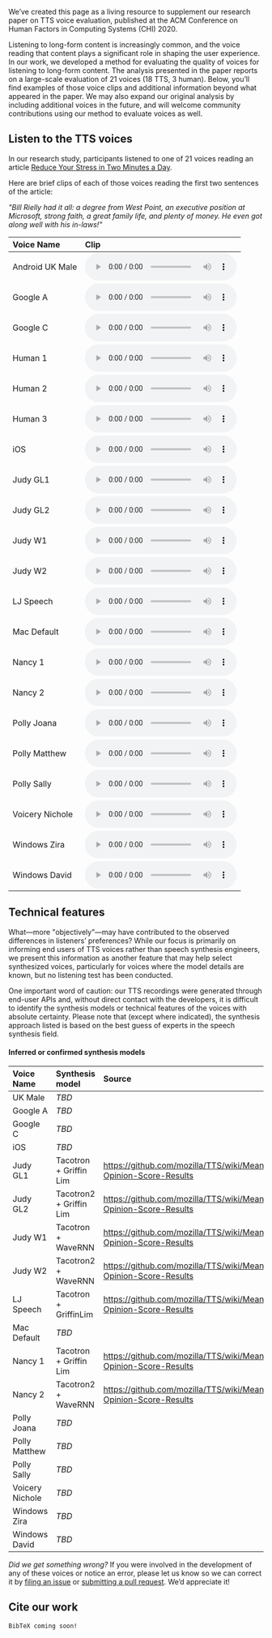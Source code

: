 We’ve created this page as a living resource to supplement our research paper on TTS voice evaluation, published at the ACM Conference on Human Factors in Computing Systems (CHI) 2020.

Listening to long-form content is increasingly common, and the voice reading that content plays a significant role in shaping the user experience. In our work, we developed a method for evaluating the quality of voices for listening to long-form content. The analysis presented in the paper reports on a large-scale evaluation of 21 voices (18 TTS, 3 human). Below, you’ll find examples of those voice clips and additional information beyond what appeared in the paper. We may also expand our original analysis by including additional voices in the future, and will welcome community contributions using our method to evaluate voices as well.


## Listen to the TTS voices
In our research study, participants listened to one of 21 voices reading an article [Reduce Your Stress in Two Minutes a Day](https://getpocket.com/explore/item/reduce-your-stress-in-two-minutes-a-day).

Here are brief clips of each of those voices reading the first two sentences of the article:

_"Bill Rielly had it all: a degree from West Point, an executive position at Microsoft, strong faith, a great family life, and plenty of money.  He even got along well with his in-laws!"_

|Voice Name|Clip|
|:---------|:--------------|
|Android UK Male|<audio controls src="https://github.com/ttschoice/ttschoice.github.io/blob/master/voice_clips/UK%20Male.wav?raw=true">Your browser does not support the <code>audio</code> element.</audio>|
|Google A|<audio controls src="https://github.com/ttschoice/ttschoice.github.io/blob/master/voice_clips/Google%20A.wav?raw=true">Your browser does not support the <code>audio</code> element.</audio>|
|Google C|<audio controls src="https://github.com/ttschoice/ttschoice.github.io/blob/master/voice_clips/Google%20C.wav?raw=true">Your browser does not support the <code>audio</code> element.</audio>|
|Human 1|<audio controls src="https://github.com/ttschoice/ttschoice.github.io/blob/master/voice_clips/Human1.wav?raw=true">Your browser does not support the <code>audio</code> element.</audio>|
|Human 2|<audio controls src="https://github.com/ttschoice/ttschoice.github.io/blob/master/voice_clips/Human2.wav?raw=true">Your browser does not support the <code>audio</code> element.</audio>|
|Human 3|<audio controls src="https://github.com/ttschoice/ttschoice.github.io/blob/master/voice_clips/Human3.wav?raw=true">Your browser does not support the <code>audio</code> element.</audio>|
|iOS |<audio controls src="https://github.com/ttschoice/ttschoice.github.io/blob/master/voice_clips/iOS.wav?raw=true">Your browser does not support the <code>audio</code> element.</audio>|
|Judy GL1|<audio controls src="https://github.com/ttschoice/ttschoice.github.io/blob/master/voice_clips/JudyGL1.wav?raw=true">Your browser does not support the <code>audio</code> element.</audio>|
|Judy GL2|<audio controls src="https://github.com/ttschoice/ttschoice.github.io/blob/master/voice_clips/JudyGL2.wav?raw=true">Your browser does not support the <code>audio</code> element.</audio>|
|Judy W1|<audio controls src="https://github.com/ttschoice/ttschoice.github.io/blob/master/voice_clips/JudyW1.wav?raw=true">Your browser does not support the <code>audio</code> element.</audio>|
|Judy W2|<audio controls src="https://github.com/ttschoice/ttschoice.github.io/blob/master/voice_clips/JudyW2wav?raw=true">Your browser does not support the <code>audio</code> element.</audio>|
|LJ Speech|<audio controls src="https://github.com/ttschoice/ttschoice.github.io/blob/master/voice_clips/LJSpeech.wav?raw=true">Your browser does not support the <code>audio</code> element.</audio>|
|Mac Default|<audio controls src="https://github.com/ttschoice/ttschoice.github.io/blob/master/voice_clips/mac_default.wav?raw=true">Your browser does not support the <code>audio</code> element.</audio>|
|Nancy 1|<audio controls src="https://github.com/ttschoice/ttschoice.github.io/blob/master/voice_clips/Nancy1.wav?raw=true">Your browser does not support the <code>audio</code> element.</audio>|
|Nancy 2|<audio controls src="https://github.com/ttschoice/ttschoice.github.io/blob/master/voice_clips/Nancy2.wav?raw=true">Your browser does not support the <code>audio</code> element.</audio>|
|Polly Joana|<audio controls src="https://github.com/ttschoice/ttschoice.github.io/blob/master/voice_clips/PollyJoana.wav?raw=true">Your browser does not support the <code>audio</code> element.</audio>|
|Polly Matthew|<audio controls src="https://github.com/ttschoice/ttschoice.github.io/blob/master/voice_clips/PollyMatthew.wav?raw=true">Your browser does not support the <code>audio</code> element.</audio>|
|Polly Sally|<audio controls src="https://github.com/ttschoice/ttschoice.github.io/blob/master/voice_clips/PollySally.wav?raw=true">Your browser does not support the <code>audio</code> element.</audio>|
|Voicery Nichole|<audio controls src="https://github.com/ttschoice/ttschoice.github.io/blob/master/voice_clips/VoiceryNichole.wav?raw=true">Your browser does not support the <code>audio</code> element.</audio>|
|Windows Zira|<audio controls src="https://github.com/ttschoice/ttschoice.github.io/blob/master/voice_clips/Windows_Zira.wav?raw=true">Your browser does not support the <code>audio</code> element.</audio>|
|Windows David|<audio controls src="https://github.com/ttschoice/ttschoice.github.io/blob/master/voice_clips/Windows_David.wav?raw=true">Your browser does not support the <code>audio</code> element.</audio>|

## Technical features
What&mdash;more "objectively"&mdash;may have contributed to the observed differences in listeners’ preferences? While our focus is primarily on informing end users of TTS voices rather than speech synthesis engineers, we present this information as another feature that may help select synthesized voices, particularly for voices where the model details are known, but no listening test has been conducted.

One important word of caution: our TTS recordings were generated through end-user APIs and, without direct contact with the developers, it is difficult to identify the synthesis models or technical features of the voices with absolute certainty. Please note that (except where indicated), the synthesis approach listed is based on the best guess of experts in the speech synthesis field.

#### Inferred or confirmed synthesis models

|Voice Name|Synthesis model|Source|
|:---------|:--------------|:-----|
|UK Male|_TBD_||
|Google A|_TBD_||
|Google C|_TBD_||
|iOS |_TBD_||
|Judy GL1|Tacotron + Griffin Lim|https://github.com/mozilla/TTS/wiki/Mean-Opinion-Score-Results|
|Judy GL2|Tacotron2 + Griffin Lim|https://github.com/mozilla/TTS/wiki/Mean-Opinion-Score-Results|
|Judy W1|Tacotron + WaveRNN|https://github.com/mozilla/TTS/wiki/Mean-Opinion-Score-Results|
|Judy W2|Tacotron2 + WaveRNN|https://github.com/mozilla/TTS/wiki/Mean-Opinion-Score-Results|
|LJ Speech|Tacotron + GriffinLim|https://github.com/mozilla/TTS/wiki/Mean-Opinion-Score-Results|
|Mac Default|_TBD_||
|Nancy 1|Tacotron + Griffin Lim|https://github.com/mozilla/TTS/wiki/Mean-Opinion-Score-Results|
|Nancy 2|Tacotron2 + WaveRNN|https://github.com/mozilla/TTS/wiki/Mean-Opinion-Score-Results|
|Polly Joana|_TBD_||
|Polly Matthew|_TBD_||
|Polly Sally|_TBD_||
|Voicery Nichole|_TBD_||
|Windows Zira|_TBD_||
|Windows David|_TBD_||

_Did we get something wrong?_ If you were involved in the development of any of these voices or notice an error, please let us know so we can correct it by [filing an issue](https://github.com/ttschoice/ttschoice.github.io/issues) or [submitting a pull request](https://github.com/ttschoice/ttschoice.github.io/pulls). We’d appreciate it!


## Cite our work

```
BibTeX coming soon!
```
